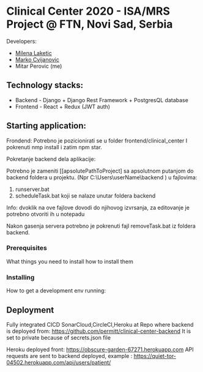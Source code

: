 # Clinical Center 2020 - ISA/MRS Project @ FTN, Novi Sad, Serbia

Developers: 
* [Milena Laketic](https://github.com/specnazm)
* [Marko Cvijanovic](https://github.com/markoc98)
* Mitar Perovic (me)
  

## Technology stacks:  
 * Backend - Django + Django Rest Framework + PostgresQL database
 * Frontend - React + Redux (JWT auth)
  
## Starting application:
Frondend:
Potrebno je pozicionirati se u folder frontend/clinical_center
I pokrenuti nmp install i zatim npm star.


Pokretanje backend dela aplikacije:

Potrebno je zameniti [[apsolutePathToProject] sa apsolutnom putanjom do backend foldera u projektu.
(Npr C:\Users\userName\backend ) u fajlovima:
1. runserver.bat
2. scheduleTask.bat
koji se nalaze unutar foldera backend

Info: dvoklik na ove fajlove dovodi do njihovog izvrsanja, za editovanje je potrebno otvoriti ih u notepadu

Nakon gasenja servera potrebno je pokrenuti fajl removeTask.bat iz foldera backend.


### Prerequisites

What things you need to install how to install them


### Installing

How to get a development env running: 


## Deployment
Fully integrated CICD SonarCloud,CircleCI,Heroku at
Repo where backend is deployed from: https://github.com/permitt/clinical-center-backend 
It is set to private because of secrets.json file

Heroku deployed front: https://obscure-garden-67271.herokuapp.com
API requests are sent to backend deployed, example : https://quiet-tor-04502.herokuapp.com/api/users/patient/


